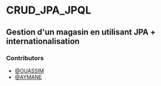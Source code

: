 # CRUD_JPA_JPQL


## Gestion d'un magasin en utilisant JPA + internationalisation

### Contributors

- [@OUASSIM](https://github.com/OUASSIMEL)
- [@AYMANE](https://github.com/Aymane11)
